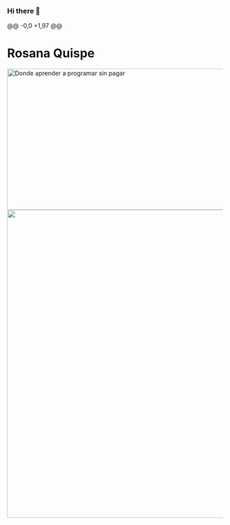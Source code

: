 ### Hi there 👋
@@ -0,0 +1,97 @@
# Rosana Quispe

<img class="alignnone wp-image-8259 size-full entered lazyloaded" src="https://experienciajoven.com/wp-content/uploads/2020/11/cursos-de-programacion-gratis-02.gif" alt="Donde aprender a programar sin pagar" width="700" height="330" data-lazy-src="https://experienciajoven.com/wp-content/uploads/2020/11/cursos-de-programacion-gratis-02.gif" data-ll-status="loaded">


<img src="abstracto/jodi.gif" alt="" width="960" height="720">
